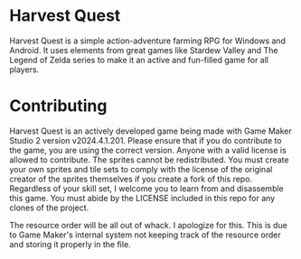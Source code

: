 # Harvest Quest
Harvest Quest is a simple action-adventure farming RPG for Windows and Android. It uses elements from great games like Stardew Valley and The Legend of Zelda series to
make it an active and fun-filled game for all players.

# Contributing
Harvest Quest is an actively developed game being made with Game Maker Studio 2 version v2024.4.1.201. Please ensure that if you do contribute to the game, you are using 
the correct version. Anyone with a valid license is allowed to contribute. The sprites cannot be redistributed. You must create your own sprites and tile sets to comply 
with the license of the original creator of the sprites themselves if you create a fork of this repo. Regardless of your skill set, I welcome you to learn from and 
disassemble this game. You must abide by the LICENSE included in this repo for any clones of the project.

The  resource order will be all out of whack. I apologize for this. This is due to Game Maker's internal system not keeping track of the resource order and storing it properly
in the file. 

